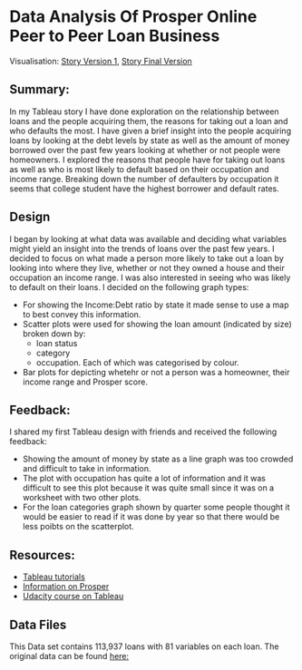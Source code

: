 # Data Analysis Of Prosper Online Peer to Peer Loan Business

Visualisation: [Story Version 1](https://public.tableau.com/profile/sian.nadin#!/vizhome/Prosperloandata/Prosperloandata-Version1), [Story Final Version](https://public.tableau.com/profile/sian.nadin#!/vizhome/Prosperloandata-Version2/ProsperLoandata-Version2)


## Summary:

In my Tableau story I have done exploration on the relationship between loans and the people acquiring them, the reasons for taking out a loan and who defaults the most.
I have given a brief insight into the people acquiring loans by looking at the debt levels by state as well as the amount of money borrowed over the past few years looking at whether or not people were homeowners.
I explored the reasons that people have for taking out loans as well as who is most likely to default based on their occupation and income range.
Breaking down the number of defaulters by occupation it seems that college student have the highest borrower and default rates.

## Design

I began by looking at what data was available and deciding what variables might yield an insight into the trends of loans over the past few years. I decided to focus on what made a person more likely to take out a loan by looking into where they live, whether or not they owned a house and their occupation an income range. I was also interested in seeing who was likely to default on their loans.
I decided on the following graph types:
* For showing the Income:Debt ratio by state it made sense to use a map to best convey this information.
* Scatter plots were used for showing the loan amount (indicated by size) broken down by:
  * loan status
  * category  
  * occupation.
  Each of which was categorised by colour.  
* Bar plots for depicting whetehr or not a person was a homeowner, their income range and Prosper score.

## Feedback:

I shared my first Tableau design with friends and received the following feedback:
* Showing the amount of money by state as a line graph was too crowded and difficult to take in information.
* The plot with occupation has quite a lot of information and it was difficult to see this plot because it was quite small since it was on a worksheet with two other plots.
* For the loan categories graph shown by quarter some people thought it would be easier to read if it was done by year so that there would be less poibts on the scatterplot.


## Resources:

* [Tableau tutorials](https://www.tableau.com/learn/training)
* [Information on Prosper](https://www.prosper.com/)
* [Udacity course on Tableau](https://www.udacity.com/course/data-visualization-in-tableau--ud1006)

## Data Files
This Data set contains 113,937 loans with 81 variables on each loan.
The original data can be found [here:](https://s3.amazonaws.com/udacity-hosted-downloads/ud651/prosperLoanData.csv)
